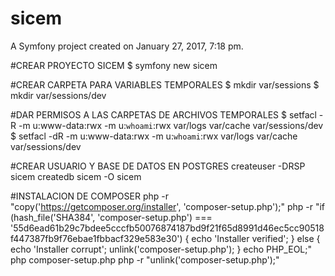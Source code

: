 sicem
=====

A Symfony project created on January 27, 2017, 7:18 pm.

#CREAR PROYECTO SICEM
$ symfony new sicem

#CREAR CARPETA PARA VARIABLES TEMPORALES
$ mkdir var/sessions
$ mkdir var/sessions/dev

#DAR PERMISOS A LAS CARPETAS DE ARCHIVOS TEMPORALES
$ setfacl -R -m u:www-data:rwx -m u:`whoami`:rwx var/logs var/cache var/sessions/dev
$ setfacl -dR -m u:www-data:rwx -m u:`whoami`:rwx var/logs var/cache var/sessions/dev


#CREAR USUARIO Y BASE DE DATOS EN POSTGRES
createuser -DRSP sicem
createdb sicem -O sicem

#INSTALACION DE COMPOSER
php -r "copy('https://getcomposer.org/installer', 'composer-setup.php');"
php -r "if (hash_file('SHA384', 'composer-setup.php') === '55d6ead61b29c7bdee5cccfb50076874187bd9f21f65d8991d46ec5cc90518f447387fb9f76ebae1fbbacf329e583e30') { echo 'Installer verified'; } else { echo 'Installer corrupt'; unlink('composer-setup.php'); } echo PHP_EOL;"
php composer-setup.php
php -r "unlink('composer-setup.php');"


